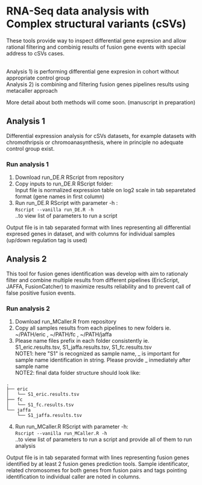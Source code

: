 # RNA-Seq data analysis with Complex structural variants (cSVs)
These tools provide way to inspect differential gene expresion and allow rational filtering and combinig results of fusion gene events with special address to cSVs cases. 

  <br /> Analysis 1) is performing differential gene expresion in cohort without appropriate control group
  <br /> Analysis 2) is combining and filtering fusion genes pipelines results using metacaller approach

More detail about both methods will come soon. (manuscript in preparation)
  
## Analysis 1
Differential expression analysis for cSVs datasets, for example datasets with chromothripsis or chromoanasynthesis, where in principle no adequate control group exist.

### Run analysis 1
  1) Download run_DE.R RScript from repository
  2) Copy inputs to run_DE.R RScript folder:
     <br /> Input file is normalized expression table on log2 scale in tab separetated format (gene names in first column)         
  3) Run run_DE.R RScript with parameter -h :
     <br /> `Rscript --vanilla run_DE.R -h`
     <br /> ..to view list of parameters to run a script

Output file is in tab separated format with lines representing all differential expresed genes in dataset, and with columns for individual samples (up/down regulation tag is used)
 
## Analysis 2
This tool for fusion genes identification was develop with aim to rationaly filter and combine multiple results from different pipelines (EricScript, JAFFA, FusionCatcher) to maximize results reliability and to prevent call of false positive fusion events.

### Run analysis 2
   1) Download run_MCaller.R from repository
   2) Copy all samples results from each pipelines to new folders ie. ~/PATH/eric , ~/PATH/fc , ~/PATH/jaffa
   3) Please name files prefix in each folder consistently ie. S1_eric.results.tsv, S1_jaffa.results.tsv,     S1_fc.results.tsv
   <br /> NOTE1: here "S1" is recognized as sample name, _ is important for sample name identification in string. Please provide _ inmediately after sample name
   <br /> NOTE2: final data folder structure should look like:
   ```
.
├── eric
│   └── S1_eric.results.tsv
├── fc
│   └── S1_fc.results.tsv
└── jaffa
       └── S1_jaffa.results.tsv
   ```
   4) Run run_MCaller.R RScript with parameter -h:
   <br /> `Rscript --vanilla run_MCaller.R -h`
   <br /> ..to view list of parameters to run a script and provide all of them to run analysis

Output file is in tab separated format with lines representing fusion genes identified by at least 2 fusion genes prediction tools. Sample identificator, related chromosomes for both genes from fusion pairs and tags pointing identification to individual caller are noted in columns.  
     
  
